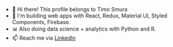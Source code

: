 - 👋 Hi there! This profile belongs to Timo Smura
- 🧰 I'm building web apps with React, Redux, Material UI, Styled Components, Firebase.
- 📊 Also doing data science + analytics with Python and R.
- 📫 Reach me via [LinkedIn](https://www.linkedin.com/in/timosmura/)
